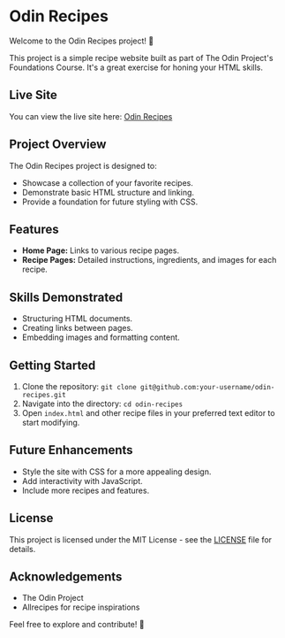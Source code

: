 # Odin Recipes

Welcome to the Odin Recipes project! 🎉

This project is a simple recipe website built as part of The Odin Project's Foundations Course. It's a great exercise for honing your HTML skills.

## Live Site

You can view the live site here: [Odin Recipes](https://farrukh-ali-khan.github.io/odin-recipes/)

## Project Overview

The Odin Recipes project is designed to:

- Showcase a collection of your favorite recipes.
- Demonstrate basic HTML structure and linking.
- Provide a foundation for future styling with CSS.

## Features

- **Home Page:** Links to various recipe pages.
- **Recipe Pages:** Detailed instructions, ingredients, and images for each recipe.

## Skills Demonstrated

- Structuring HTML documents.
- Creating links between pages.
- Embedding images and formatting content.

## Getting Started

1. Clone the repository: `git clone git@github.com:your-username/odin-recipes.git`
2. Navigate into the directory: `cd odin-recipes`
3. Open `index.html` and other recipe files in your preferred text editor to start modifying.

## Future Enhancements

- Style the site with CSS for a more appealing design.
- Add interactivity with JavaScript.
- Include more recipes and features.

## License

This project is licensed under the MIT License - see the [LICENSE](LICENSE) file for details.

## Acknowledgements

- The Odin Project
- Allrecipes for recipe inspirations

Feel free to explore and contribute! 🍴
